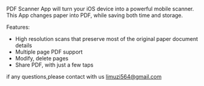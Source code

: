 PDF Scanner App will turn your iOS device into a powerful mobile scanner. This App changes paper into PDF, while saving both time and storage.

Features:
- High resolution scans that preserve most of the original paper document details
- Multiple page PDF support
- Modify, delete pages
- Share PDF, with just a few taps

if any questions,please contact with us limuzi564@gmail.com
